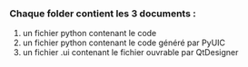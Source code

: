 ### Chaque folder contient les 3 documents :
1. un fichier python contenant le code 
2. un fichier python contenant le code généré par PyUIC
3. un fichier .ui contenant le fichier ouvrable par QtDesigner
